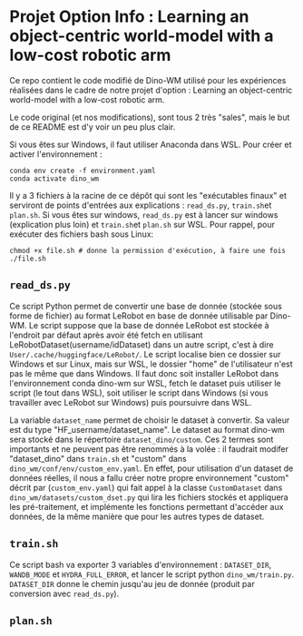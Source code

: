 # Projet Option Info : Learning an object-centric world-model with a low-cost robotic arm

Ce repo contient le code modifié de Dino-WM utilisé pour les expériences réalisées dans le cadre de notre projet d'option : Learning an object-centric world-model with a low-cost robotic arm. 

Le code original (et nos modifications), sont tous 2 très "sales", mais le but de ce README est d'y voir un peu plus clair.

Si vous êtes sur Windows, il faut utiliser Anaconda dans WSL. Pour créer et activer l'environnement : 
```
conda env create -f environment.yaml
conda activate dino_wm
```

Il y a 3 fichiers à la racine de ce dépôt qui sont les "exécutables finaux" et serviront de points d'entrées aux explications : `read_ds.py`, `train.sh`et `plan.sh`. Si vous êtes sur windows, `read_ds.py` est à lancer sur windows (explication plus loin) et `train.sh`et `plan.sh` sur WSL. Pour rappel, pour exécuter des fichiers bash sous Linux:
```
chmod +x file.sh # donne la permission d'exécution, à faire une fois
./file.sh
```

## `read_ds.py`

Ce script Python permet de convertir une base de donnée (stockée sous forme de fichier) au format LeRobot en base de donnée utilisable par Dino-WM. Le script suppose que la base de donnée LeRobot est stockée à l'endroit par défaut après avoir été fetch en utilisant LeRobotDataset(username/idDataset) dans un autre script, c'est à dire `User/.cache/huggingface/LeRobot/`. Le script localise bien ce dossier sur Windows et sur Linux, mais sur WSL, le dossier "home" de l'utilisateur n'est pas le même que dans Windows. Il faut donc soit installer LeRobot dans l'environnement conda dino-wm sur WSL, fetch le dataset puis utiliser le script (le tout dans WSL), soit utiliser le script dans Windows (si vous travailler avec LeRobot sur Windows) puis poursuivre dans WSL.

La variable `dataset_name` permet de choisir le dataset à convertir. Sa valeur est du type "HF_username/dataset_name". Le dataset au format dino-wm sera stocké dans le répertoire `dataset_dino/custom`. Ces 2 termes sont importants et ne peuvent pas être renommés à la volée : il faudrait modifer "dataset_dino" dans `train.sh` et "custom" dans `dino_wm/conf/env/custom_env.yaml`. En effet, pour utilisation d'un dataset de données réelles, il nous a fallu créer notre propre environnement "custom" décrit par (`custom_env.yaml`) qui fait appel à la classe `CustomDataset` dans `dino_wm/datasets/custom_dset.py` qui lira les fichiers stockés et appliquera les pré-traitement, et implémente les fonctions permettant d'accéder aux données, de la même manière que pour les autres types de dataset.

## `train.sh`

Ce script bash va exporter 3 variables d'environnement : `DATASET_DIR`, `WANDB_MODE` et `HYDRA_FULL_ERROR`, et lancer le script python `dino_wm/train.py`. `DATASET_DIR` donne le chemin jusqu'au jeu de donnée (produit par conversion avec `read_ds.py`).


## `plan.sh`
